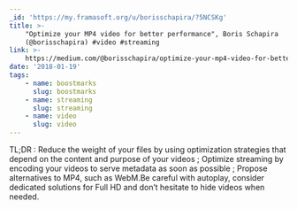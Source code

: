 ```yaml
---
_id: 'https://my.framasoft.org/u/borisschapira/?5NCSKg'
title: >-
    "Optimize your MP4 video for better performance", Boris Schapira
    (@borisschapira) #video #streaming
link: >-
    https://medium.com/@borisschapira/optimize-your-mp4-video-for-better-performance-dareboost-blog-fb2f3f3dce77
date: '2018-01-19'
tags:
    - name: boostmarks
      slug: boostmarks
    - name: streaming
      slug: streaming
    - name: video
      slug: video
---
```


<div class="markdown"><p>TL;DR : Reduce the weight of your files by using optimization strategies that depend on the content and purpose of your videos ; Optimize streaming by encoding your videos to serve metadata as soon as possible ; Propose alternatives to MP4, such as WebM.Be careful with autoplay, consider dedicated solutions for Full HD and don’t hesitate to hide videos when needed.
</p></div>
